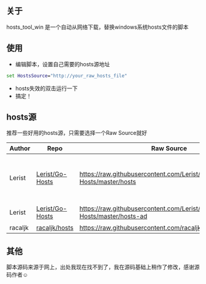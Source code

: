 ## 关于

hosts_tool_win 是一个自动从网络下载，替换windows系统hosts文件的脚本


## 使用

- 编辑脚本，设置自己需要的hosts源地址

```bat
set HostsSource="http://your_raw_hosts_file"
```

- hosts失效的双击运行一下
- 搞定！

## hosts源

推荐一些好用的hosts源，只需要选择一个Raw Source就好

Author | Repo | Raw Source | Comments
---|---|---|---
Lerist | [Lerist/Go-Hosts](https://github.com/Lerist/Go-Hosts) | https://raw.githubusercontent.com/Lerist/Go-Hosts/master/hosts | 常用Q外网站，更新快，支持youtube视频播放
Lerist | [Lerist/Go-Hosts](https://github.com/Lerist/Go-Hosts) | https://raw.githubusercontent.com/Lerist/Go-Hosts/master/hosts-ad | 同上，去广告
racaljk | [racaljk/hosts](https://github.com/racaljk/hosts) | https://raw.githubusercontent.com/racaljk/hosts/master/hosts |  

## 其他

脚本源码来源于网上，出处我现在找不到了，我在源码基础上稍作了修改，感谢源码作者☺
